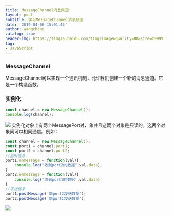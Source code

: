 ```yaml
---
title: MessageChannel消息频道
layout: post
subtitle: 学习MessageChannel消息频道
date: '2019-04-06 15:01:46'
author: wangchong
catalog: true
header-img: https://timgsa.baidu.com/timg?image&quality=80&size=b9999_10000&sec=1554544846984&di=9c35de18c9aeb23910dc9d72c6814d8a&imgtype=0&src=http%3A%2F%2Fnews.mydrivers.com%2Fimg%2F20170414%2F4a584bd038434126bcbdd7942f919d24.jpg
tag:
- JavaScript
---
```


### MessageChannel
MessageChannel可以实现一个通讯机制，允许我们创建一个新的消息通道。它是一个构造函数。

### 实例化
```js
const channel = new MessageChannel();
console.log(channel);
```
![](https://user-gold-cdn.xitu.io/2019/4/5/169ecb37302f6283?w=575&h=82&f=png&s=12157)
实例化对象上有两个MessagePort对，象并且这两个对象是只读的。这两个对象间可以相同通信。例如：
```js
const channel = new MessageChannel();
const port1 = channel.port1;
const port2 = channel.port2;
//监听信息
port1.onmessage = function(val){
    console.log("收到port2的数据",val.data);
}
port2.onmessage = function(val){
    console.log('收到port1的数据',val.data);
}
//发送信息
port1.postMessage('向port2发送数据');
port2.postMessage('向port1发送数据');
```

![](https://user-gold-cdn.xitu.io/2019/4/5/169ecbb57222c7a0?w=341&h=76&f=png&s=4590)